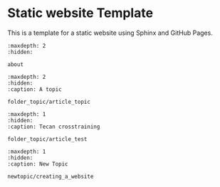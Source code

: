# Static website Template

This is a template for a static website using Sphinx and GitHub Pages.

```{toctree}
:maxdepth: 2
:hidden:

about
```

```{toctree}
:maxdepth: 2
:hidden:
:caption: A topic

folder_topic/article_topic
```


```{toctree}
:maxdepth: 1
:hidden:
:caption: Tecan crosstraining

folder_topic/article_test
```


```{toctree}
:maxdepth: 1
:hidden:
:caption: New Topic

newtopic/creating_a_website
```